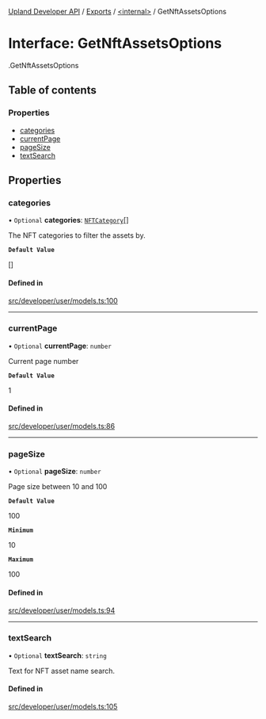 [Upland Developer API](../README.md) / [Exports](../modules.md) / [<internal\>](../modules/internal_.md) / GetNftAssetsOptions

# Interface: GetNftAssetsOptions

[<internal>](../modules/internal_.md).GetNftAssetsOptions

## Table of contents

### Properties

- [categories](internal_.GetNftAssetsOptions.md#categories)
- [currentPage](internal_.GetNftAssetsOptions.md#currentpage)
- [pageSize](internal_.GetNftAssetsOptions.md#pagesize)
- [textSearch](internal_.GetNftAssetsOptions.md#textsearch)

## Properties

### categories

• `Optional` **categories**: [`NFTCategory`](../enums/internal_.NFTCategory.md)[]

The NFT categories to filter the assets by.

**`Default Value`**

[]

#### Defined in

[src/developer/user/models.ts:100](https://github.com/IIKris/upland-api-wrapper/blob/30ebe98/src/developer/user/models.ts#L100)

___

### currentPage

• `Optional` **currentPage**: `number`

Current page number

**`Default Value`**

1

#### Defined in

[src/developer/user/models.ts:86](https://github.com/IIKris/upland-api-wrapper/blob/30ebe98/src/developer/user/models.ts#L86)

___

### pageSize

• `Optional` **pageSize**: `number`

Page size between 10 and 100

**`Default Value`**

100

**`Minimum`**

10

**`Maximum`**

100

#### Defined in

[src/developer/user/models.ts:94](https://github.com/IIKris/upland-api-wrapper/blob/30ebe98/src/developer/user/models.ts#L94)

___

### textSearch

• `Optional` **textSearch**: `string`

Text for NFT asset name search.

#### Defined in

[src/developer/user/models.ts:105](https://github.com/IIKris/upland-api-wrapper/blob/30ebe98/src/developer/user/models.ts#L105)
